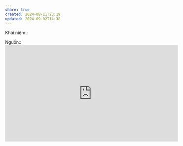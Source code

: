 ```yaml
---
share: true
created: 2024-08-11T23:19
updated: 2024-09-02T14:38
---
```

Khái niệm:: 

Nguồn:: <iframe width="560" height="315" src="https://www.youtube.com/embed/_sTDSO74D8Q" title="YouTube video player" frameborder="0" allow="accelerometer; autoplay; clipboard-write; encrypted-media; gyroscope; picture-in-picture; web-share" referrerpolicy="strict-origin-when-cross-origin" allowfullscreen></iframe>